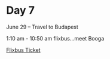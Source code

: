 # Day 7

June 29 – Travel to Budapest

1:10 am - 10:50 am flixbus...meet Booga

[Flixbus Ticket](https://mail.google.com/mail/u/0/#starred/FMfcgzQbfpDQRlDLDNrlmPWWLdnJfTsx)
